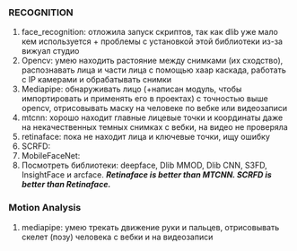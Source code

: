 ### RECOGNITION
1. face_recognition: отложила запуск скриптов, так как dlib уже мало кем используется + проблемы с установкой этой библиотеки из-за вижуал студио
2. Opencv: умею находить растояние между снимками (их сходство), распознавать лица и части лица с помощью хаар каскада, работать с IP камерами и обрабатывать снимки 
3. Mediapipe: обнаруживать лицо (+написан модуль, чтобы импортировать и применять его в проектах) с точностью выше opencv, отрисовывать маску на человеке по вебке или видеозаписи
4. mtcnn: хорошо находит главные лицевые точки и координаты даже на некачественных темных снимках с вебки, на видео не проверяла
5. retinaface: пока не находит лица и ключевые точки, ищу ошибку
6. SCRFD: 
7. MobileFaceNet:
8. Посмотреть библиотеки: deepface, Dlib MMOD, Dlib CNN, S3FD, InsightFace и arcface.
***Retinaface is better than MTCNN. SCRFD is better than Retinaface.***


### Motion Analysis
1. mediapipe: умею трекать движение руки и пальцев, отрисовывать скелет (позу) человека с вебки и на видеозаписи

